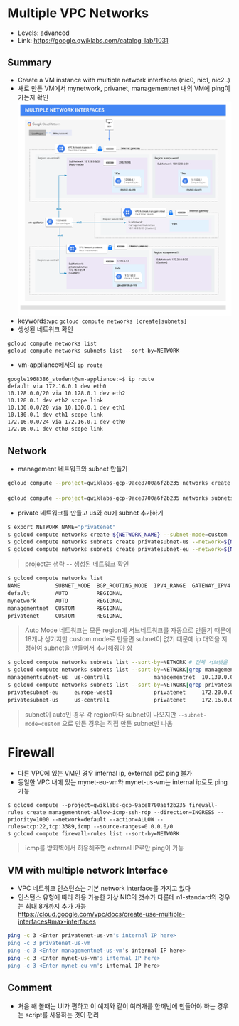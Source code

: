 # Multiple VPC Networks
- Levels: advanced
- Link: https://google.qwiklabs.com/catalog_lab/1031

## Summary
- Create a VM instance with multiple network interfaces (nic0, nic1, nic2..)
- 새로 만든 VM에서 mynetwork, privanet, managementnet 내의 VM에 ping이 가는지 확인
![multiple_network_interfaces.png](./images/multiple_network_interfaces.png)
- keywords:`vpc` `gcloud compute networks [create|subnets]`
- 생성된 네트워크 확인
~~~
gcloud compute networks list
gcloud compute networks subnets list --sort-by=NETWORK
~~~
- vm-appliance에서의 `ip route`
~~~
google1968386_student@vm-appliance:~$ ip route
default via 172.16.0.1 dev eth0 
10.128.0.0/20 via 10.128.0.1 dev eth2 
10.128.0.1 dev eth2 scope link 
10.130.0.0/20 via 10.130.0.1 dev eth1 
10.130.0.1 dev eth1 scope link 
172.16.0.0/24 via 172.16.0.1 dev eth0 
172.16.0.1 dev eth0 scope link 
~~~

## Network
- management 네트워크와 subnet 만들기
~~~bash
gcloud compute --project=qwiklabs-gcp-9ace8700a6f2b235 networks create managementnet --subnet-mode=custom

gcloud compute --project=qwiklabs-gcp-9ace8700a6f2b235 networks subnets create managementsubnet-us --network=managementnet --region=us-central1 --range=10.130.0.0/20
~~~
- private 네트워크를 만들고 us와 eu에 subnet 추가하기
~~~bash
$ export NETWORK_NAME="privatenet"
$ gcloud compute networks create ${NETWORK_NAME} --subnet-mode=custom
$ gcloud compute networks subnets create privatesubnet-us --network=${NETWORK_NAME} --region=us-central1 --range=172.16.0.0/24
$ gcloud compute networks subnets create privatesubnet-eu --network=${NETWORK_NAME} --region=europe-west1 --range=172.20.0.0/20
~~~
> project는 생략
-- 생성된 네트워크 확인
~~~bash
$ gcloud compute networks list
NAME           SUBNET_MODE  BGP_ROUTING_MODE  IPV4_RANGE  GATEWAY_IPV4
default        AUTO         REGIONAL
mynetwork      AUTO         REGIONAL
managementnet  CUSTOM       REGIONAL
privatenet     CUSTOM       REGIONAL
~~~
> Auto Mode 네트워크는 모든 region에 서브네트워크를 자동으로 만들기 때문에 18개나 생기지만 custom mode로 만들면 subnet이 없기 때문에 ip 대역을 지정하여 subnet을 만들어서 추가해줘야 함
~~~bash
$ gcloud compute networks subnets list --sort-by=NETWORK # 전체 서브넷을 리스트업
$ gcloud compute networks subnets list --sort-by=NETWORK|grep managementsubnet
managementsubnet-us  us-central1              managementnet  10.130.0.0/20
$ gcloud compute networks subnets list --sort-by=NETWORK|grep privatesubnet
privatesubnet-eu     europe-west1             privatenet     172.20.0.0/20
privatesubnet-us     us-central1              privatenet     172.16.0.0/24
~~~
> subnet이 auto인 경우 각 region마다 subnet이 나오지만 `--subnet-mode=custom` 으로 만든 경우는 직접 만든 subnet만 나옴

# Firewall
- 다른 VPC에 있는 VM인 경우 internal ip, external ip로 ping 불가
- 동일한 VPC 내에 있는 mynet-eu-vm와 mynet-us-vm는 internal ip로도 ping 가능
~~~
$ gcloud compute --project=qwiklabs-gcp-9ace8700a6f2b235 firewall-rules create managementnet-allow-icmp-ssh-rdp --direction=INGRESS --priority=1000 --network=default --action=ALLOW --rules=tcp:22,tcp:3389,icmp --source-ranges=0.0.0.0/0
$ gcloud compute firewall-rules list --sort-by=NETWORK
~~~
> icmp를 방화벽에서 허용해주면 external IP로만 ping이 가능

## VM with multiple network Interface
- VPC 네트워크 인스턴스는 기본 network interface를 가지고 있다
- 인스턴스 유형에 따라 허용 가능한 가상 NIC의 갯수가 다른데 n1-standard의 경우는 최대 8개까지 추가 가능 <br>
https://cloud.google.com/vpc/docs/create-use-multiple-interfaces#max-interfaces
~~~bash
ping -c 3 <Enter privatenet-us-vm's internal IP here>
ping -c 3 privatenet-us-vm
ping -c 3 <Enter managementnet-us-vm's internal IP here>
ping -c 3 <Enter mynet-us-vm's internal IP here>
ping -c 3 <Enter mynet-eu-vm's internal IP here>
~~~

## Comment
- 처음 해 볼때는 UI가 편하고 이 예제와 같이 여러개를 한꺼번에 만들어야 하는 경우는 script를 사용하는 것이 편리




